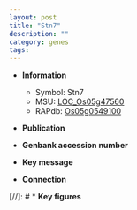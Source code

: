 ```yaml
---
layout: post
title: "Stn7"
description: ""
category: genes
tags: 
---
```


* **Information**  
    + Symbol: Stn7  
    + MSU: [LOC_Os05g47560](http://rice.uga.edu/cgi-bin/ORF_infopage.cgi?orf=LOC_Os05g47560)  
    + RAPdb: [Os05g0549100](http://rapdb.dna.affrc.go.jp/viewer/gbrowse_details/irgsp1?name=Os05g0549100)  

* **Publication**  

* **Genbank accession number**  

* **Key message**  

* **Connection**  

[//]: # * **Key figures**  



